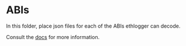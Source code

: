 # ABIs

In this folder, place json files for each of the ABIs ethlogger can decode.

Consult the [docs](https://github.com/splunk/splunk-connect-for-ethereum/blob/master/docs/abi.md) for more information.
